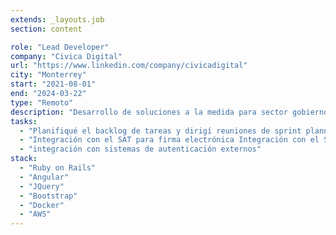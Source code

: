 ```yaml
---
extends: _layouts.job
section: content

role: "Lead Developer"
company: "Civica Digital"
url: "https://www.linkedin.com/company/civicadigital"
city: "Monterrey"
start: "2021-08-01"
end: "2024-03-22"
type: "Remoto"
description: "Desarrollo de soluciones a la medida para sector gobierno y non-profit"
tasks:
  - "Planifiqué el backlog de tareas y dirigí reuniones de sprint planning, asegurando la alineación del equipo y la claridad de expectativas"
  - "Integración con el SAT para firma electrónica Integración con el SAT para firma electrónica Integración con el SAT para firma electrónica Integración con el SAT para firma electrónica"
  - "integración con sistemas de autenticación externos"
stack:
  - "Ruby on Rails"
  - "Angular"
  - "JQuery"
  - "Bootstrap"
  - "Docker"
  - "AWS"
---
```


